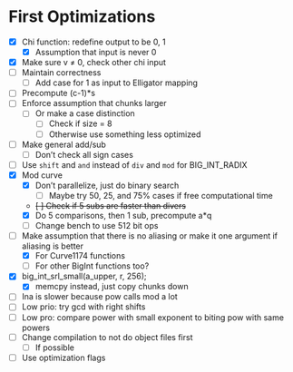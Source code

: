 # First Optimizations

- [x] Chi function: redefine output to be 0, 1
    - [x] Assumption that input is never 0
- [x] Make sure v ≠ 0, check other chi input
- [ ] Maintain correctness
    - [ ] Add case for 1 as input to Elligator mapping
- [ ] Precompute (c-1)*s
- [ ] Enforce assumption that chunks larger
    - [ ] Or make a case distinction
        - [ ] Check if size = 8
        - [ ] Otherwise use something less optimized
- [ ] Make general add/sub
    - [ ] Don’t check all sign cases
- [ ] Use `shift` and `and` instead of `div` and `mod` for BIG_INT_RADIX
- [x] Mod curve
    - [x] Don’t parallelize, just do binary search
        - [ ] Maybe try 50, 25, and 75% cases if free computational time
    - ~~[ ] Check if 5 subs are faster than divers~~
    - [x] Do 5 comparisons, then 1 sub, precompute a*q
    - [ ] Change bench to use 512 bit ops
- [ ] Make assumption that there is no aliasing or make it one argument if aliasing is better
    - [x] For Curve1174 functions
    - [ ] For other BigInt functions too?
- [x] big\_int\_srl\_small(a\_upper, r, 256);
    - [x] memcpy instead, just copy chunks down
- [ ] Ina is slower because pow calls mod a lot
- [ ] Low prio: try gcd with right shifts
- [ ] Low pro: compare power with small exponent to biting pow with same powers
- [ ] Change compilation to not do object files first
    - [ ] If possible
- [ ] Use optimization flags
